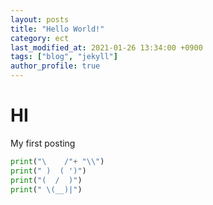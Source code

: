 ```yaml
---
layout: posts
title: "Hello World!"
category: ect
last_modified_at: 2021-01-26 13:34:00 +0900
tags: ["blog", "jekyll"]
author_profile: true
---
```


# HI
My first posting

```python
print("\    /"+ "\\")
print(" )  ( ')")
print("(  /  )")
print(" \(__)|")
```
